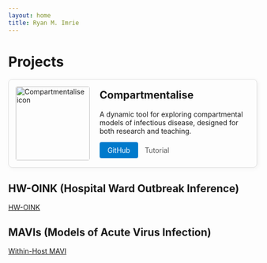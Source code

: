 ```yaml
---
layout: home
title: Ryan M. Imrie
---
```


# Projects

<div class="project-card" style="display: flex; align-items: center; margin-bottom: 2em; border: 1px solid #ddd; border-radius: 8px; padding: 1em; box-shadow: 2px 2px 8px rgba(0,0,0,0.05);">

  <img src="{{ site.baseurl }}/assets/images/Icon_compartmentalise.jpg" alt="Compartmentalise icon" style="width: 150px; height: auto; border-radius: 4px; margin-right: 20px;">

  <div>
    <h2 style="margin-top: 0;">Compartmentalise</h2>
    <p>A dynamic tool for exploring compartmental models of infectious disease, designed for both research and teaching.</p>
    <a href="/oink/hw" style="display: inline-block; padding: 8px 16px; background-color: #007ACC; color: white; border-radius: 4px; text-decoration: none;">GitHub</a>
    <a href="https://github.com/ryanmimrie/ryanmimrie.github.io" style="margin-left: 10px; text-decoration: none; color: #555;">Tutorial</a>
  </div>

</div>

## HW-OINK (Hospital Ward Outbreak Inference)

<a href="/oink/hw" class="project-button">HW-OINK</a>

## MAVIs (Models of Acute Virus Infection)

<a href="/whmavi/" class="project-button">Within-Host MAVI</a>

